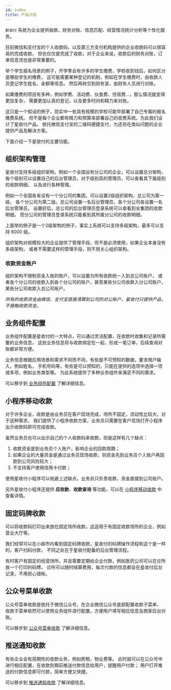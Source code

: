 ```yaml
---
id: index
title: 产品介绍
---
```


`新收付` 系统为企业提供收款、财务对账、信息匹配、经营情况统计分析等个性化服务。

目前微信和支付宝的个人收款码，以及第三方支付机构提供的企业收款码可以很容易的完成收款，
但也仅仅是完成了收款，对于企业来说，收款后的财务对账，订单信息流也是非常重要的。

举个学生报名场景的例子，开学季会有许多的学生缴费，学校收到钱后，如何区分是哪些学生的缴费，
这可能需要某种登记的机制，例如在学生缴费时，由收款人员登记学生姓名、金额等信息。
然后再转交到财务室，由财务人员进行对账。

如果缴费的项目有多种，例如学费、活动费、伙食费、住宿费...，那么情况就变得更加复杂，
需要更加认真的登记，以及更多时间和精力来对账。

这只是一个假设的例子，现实中一些具有规模的学校可能早部署了自己专属的报名缴费系统。
但不是每个企业都有精力和预算来部署自己的收费系统。为此我们设计了星收付产品，
依托微信支付宝的二维码便捷支付，为还存在类似问题的企业提供产品及解决方案。

下面介绍一下星收付的主要功能。

## 组织架构管理

星收付支持多级组织架构，例如一个全国设有分公司的企业，可以设置总分架构，
每个级别可以设置自己的后台管理员，对于级别高的管理员，可以查看其下属级别的收款明细，
以及进行各种管理。

例如一个全国各省设有一个分公司的集团，可以设置2级组织架构，总公司为第一级，
各个分公司为第二级。总公司设置一名后台管理员，各个分公司各设置一名后台管理员。
设置好后，总公司的后台管理员登录系统可以查看到全集团的收款明细，
而分公司的管理员登录系统只能看到其所属分公司的收款明细。

上面举的例子是一个2级架构的例子，事实上系统可以支持多级架构，最多可以支持 6000 级。

组织架构对规模较大的企业提供了管理手段，但不是必须使用，如果企业本身没有多级架构，
或者不需要这样的管理手段，则不用关心组织架构。

### 收款资金账户

组织架构不限制资金入账的账户，可以设置为所有收款统一入到总公司账户，
或者各个分公司的收款入到各个分公司的账户，甚至某些分公司收款入分公司账户，
某些分公司收款入总公司账户。

*所有的收款资金由微信、支付宝直接清算到公司的对公账户，星收付只提供产品，不接触收款资金。*


## 业务组件配置

业务组件配置是星收付的一大特点，可以通过灵活配置，在收款时收集和记录所需要的业务信息，
这些业务信息将与收款绑定在一起，形成一笔订单，后续查询对账都非常方便。

业务信息根据应用场景和需求不同而不同，有些是不可预知的数据，要求用户输入，例如姓名，
手机号码等，有些是可以预知的，只能在提供的选项中选择一项或多项，例如业务类型等。
为此系统提供了多种业务组件来满足不同的需求。

可以移步到 [业务组件配置](./busidata) 了解详细信息。

## 小程序移动收款

对于许多企业，收款是由业务员在客户现场完成，场所不固定，流动性比较大，对于这种需求，
我们提供了小程序收款方案，业务员只需要在客户现场打开小程序出示收款码即可完成收款。

虽然业务员也可以出示自己的个人收款码来收款，但是这样有几个缺点：

1. 收款资金是到业务员个人账户，影响企业的回款周期；
1. 如果企业的大量资金是通过业务员现场收款，则资金先到业务员个人账户再回款到公司风险较大；
1. 不支持客户使用信用卡付款；

使用星收付小程序可以规避上述缺点，业务员只负责收款，资金直接到公司账户。

另外星收付小程序还提供 **应收款**、**收款查询** 等功能，可以在 [小程序移动收款](./mott)
中查看详情。

## 固定码牌收款

可以将收款码打印出来放在固定场所收款。这适用于有固定收款场所的企业，例如营业大厅等。

我们经常可以在小超市内看到固定码牌收款，星收付的码牌操作流程和这个是一样的，客户扫码付款，
不同之处在于星收付配备的后台管理流程。

有时客户有固定的经营场所，并且需要定期给企业付款，例如医药公司可以在诊所放一个打印的码牌，
诊所可以随时结算费用，每次付款的信息都会在星收付后台记录，不用担心错帐。

## 公众号菜单收款

公众号菜单收款是依托于微信公众号，在企业微信公众号底部配置收款子菜单，
收款子菜单依然可以使用业务组件进行配置，方便用户填写相应信息及商家后台对账。

可以移步到 [公众号菜单收款](./menu) 了解详细信息。

## 推送通知收款

有些企业会有周期性的收款业务，例如房租，物业费等。
此时就可以在公众号中进行相应配置，在收款到期前推送付款信息给用户，提醒用户付款；
用户打开推送的付款信息即可付款，简单方便又快捷。

可以移步到 [推送通知收款](./push) 了解详细信息。
